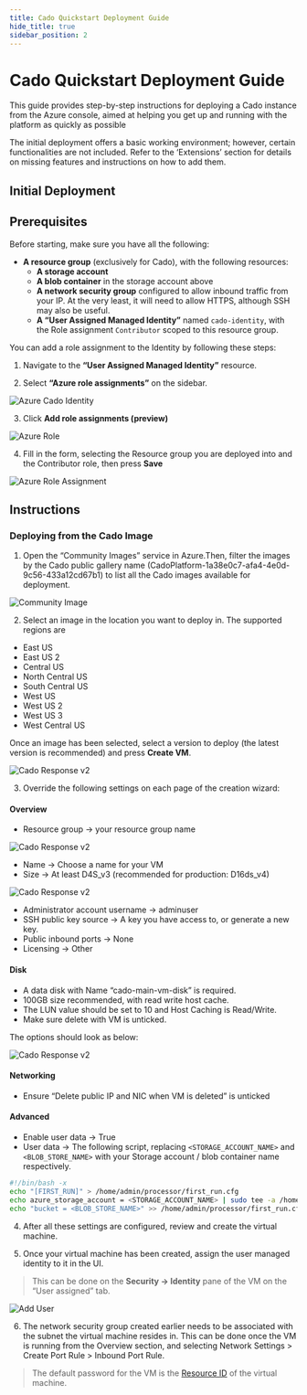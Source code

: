 ```yaml
---
title: Cado Quickstart Deployment Guide
hide_title: true
sidebar_position: 2
---
```


# Cado Quickstart Deployment Guide

This guide provides step-by-step instructions for deploying a Cado instance from the Azure console, aimed at helping you get up and running with the platform as quickly as possible

The initial deployment offers a basic working environment; however, certain functionalities are not included. Refer to the ‘Extensions’ section for details on missing features and instructions on how to add them.

## Initial Deployment

## Prerequisites

Before starting, make sure you have all the following:

- **A resource group** (exclusively for Cado), with the following resources:
  - **A storage account**
  - **A blob container** in the storage account above
  - **A network security group** configured to allow inbound traffic from your IP. At the very least, it will need to allow HTTPS, although SSH may also be useful.
  - **A “User Assigned Managed Identity”** named `cado-identity`, with the Role assignment `Contributor` scoped to this resource group. 

You can add a role assignment to the Identity by following these steps:

1. Navigate to the **“User Assigned Managed Identity”** resource. 

2. Select **“Azure role assignments”** on the sidebar.

![Azure Cado Identity](/img/cado-identity-overview.png)

3. Click **Add role assignments (preview)**

![Azure Role](/img/cado-identity-azure-role.png)

4. Fill in the form, selecting the Resource group you are deployed into and the Contributor role, then press **Save**

![Azure Role Assignment](/img/add-role-assignment.png)

## Instructions

### Deploying from the Cado Image

1. Open the “Community Images” service in Azure.Then, filter the images by the Cado public gallery name (CadoPlatform-1a38e0c7-afa4-4e0d-9c56-433a12cd67b1) to list all the Cado images available for deployment.

![Community Image](/img/community-image.png)

2. Select an image in the location you want to deploy in. The supported regions are

- East US
- East US 2
- Central US
- North Central US
- South Central US
- West US
- West US 2
- West US 3
- West Central US

Once an image has been selected, select a version to deploy (the latest version is recommended) and press **Create VM**. 

![Cado Response v2](/img/cadoresponsev2.png)

3. Override the following settings on each page of the creation wizard:

#### Overview

- Resource group -> your resource group name

![Cado Response v2](/img/resource-group.png)

- Name -> Choose a name for your VM
- Size -> At least D4S_v3 (recommended for production: D16ds_v4)

![Cado Response v2](/img/disk-size.png)

- Administrator account username -> adminuser
- SSH public key source -> A key you have access to, or generate a new key. 
- Public inbound ports -> None
- Licensing -> Other

#### Disk

- A data disk with Name “cado-main-vm-disk”  is required. 
- 100GB size recommended, with read write host cache.
- The LUN value should be set to 10 and Host Caching is Read/Write.
- Make sure delete with VM is unticked. 

The options should look as below:

![Cado Response v2](/img/LUN.png)

#### Networking

- Ensure “Delete public IP and NIC when VM is deleted” is unticked

#### Advanced

- Enable user data -> True
- User data -> The following script, replacing `<STORAGE_ACCOUNT_NAME>` and `<BLOB_STORE_NAME>` with your Storage account / blob container name respectively.

```bash
#!/bin/bash -x
echo "[FIRST_RUN]" > /home/admin/processor/first_run.cfg
echo azure_storage_account = <STORAGE_ACCOUNT_NAME> | sudo tee -a /home/admin/processor/first_run.cfg
echo "bucket = <BLOB_STORE_NAME>" >> /home/admin/processor/first_run.cfg
```
4. After all these settings are configured, review and create the virtual machine.

5. Once your virtual machine has been created, assign the user managed identity to it in the UI. 
> This can be done on the **Security -> Identity** pane of the VM on the “User assigned” tab.

![Add User](/img/add-user.png)

6. The network security group created earlier needs to be associated with the subnet the virtual machine resides in. This can be done once the VM is running from the Overview section, and selecting Network Settings > Create Port Rule > Inbound Port Rule.

> The default password for the VM is the [Resource ID](https://docs.cadosecurity.com/cado/deploy/logging-in) of the virtual machine. 






